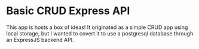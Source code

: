 # Basic CRUD Express API

This app is hosts a box of ideas! It originated as a simple CRUD app using local storage, but
I wanted to covert it to use a postgresql database through an ExpressJS backend API.
